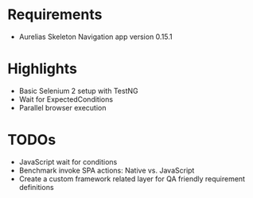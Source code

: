 # Requirements

- Aurelias Skeleton Navigation app version 0.15.1

# Highlights

- Basic Selenium 2 setup with TestNG 
- Wait for ExpectedConditions
- Parallel browser execution
 
# TODOs

- JavaScript wait for conditions 
- Benchmark invoke SPA actions: Native vs. JavaScript
- Create a custom framework related layer for QA friendly requirement definitions


